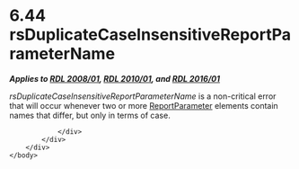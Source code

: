 <html dir="LTR" xmlns:mshelp="http://msdn.microsoft.com/mshelp" xmlns:ddue="http://ddue.schemas.microsoft.com/authoring/2003/5" xmlns:xlink="http://www.w3.org/1999/xlink" xmlns:tool="http://www.microsoft.com/tooltip">
    <head>
        <meta http-equiv="Content-Type" content="text/html; CHARSET=utf-8"></meta>
        <meta name="save" content="history"></meta>
        <title>6.44 rsDuplicateCaseInsensitiveReportParameterName</title>
        <xml>
            <mshelp:toctitle title="6.44 rsDuplicateCaseInsensitiveReportParameterName"></mshelp:toctitle>
            <mshelp:rltitle title="[MS-RDL]: rsDuplicateCaseInsensitiveReportParameterName"></mshelp:rltitle>
            <mshelp:keyword index="A" term="1a450b80-ccb5-443e-b6f5-2666b9820a02"></mshelp:keyword>
            <mshelp:attr name="DCSext.ContentType" value="open specification"></mshelp:attr>
            <mshelp:attr name="AssetID" value="1a450b80-ccb5-443e-b6f5-2666b9820a02"></mshelp:attr>
            <mshelp:attr name="TopicType" value="kbRef"></mshelp:attr>
            <mshelp:attr name="DCSext.Title" value="[MS-RDL]: rsDuplicateCaseInsensitiveReportParameterName" />
        </xml>
    </head>
    <body>
        <div id="header">
            <h1 class="heading">6.44 rsDuplicateCaseInsensitiveReportParameterName</h1>
        </div>
        <div id="mainSection">
            <div id="mainBody">
                <div id="allHistory" class="saveHistory"></div>
                <div id="sectionSection0" class="section" name="collapseableSection">
                    

<p><b><i>Applies to </i></b><a href="1e855f94-4617-47e4-b89e-0856c6cb420f.html"><b><i>RDL 2008/01</i></b></a><b><i>,
</i></b><a href="3428e690-a348-4ec7-8a6a-8efb42d2cdee.html"><b><i>RDL 2010/01</i></b></a><b><i>,
and </i></b><a href="52ce3983-2bfc-4e72-9359-42aaf5fe4509.html"><b><i>RDL 2016/01</i></b></a></p>

<p><i>rsDuplicateCaseInsensitiveReportParameterName</i> is a
non-critical error that will occur whenever two or more <a href="7c3f4c83-9172-48db-94c1-693295c5d623.html">ReportParameter</a> elements
contain names that differ, but only in terms of case. </p>


                </div>
            </div>
        </div>
    </body>
</html>